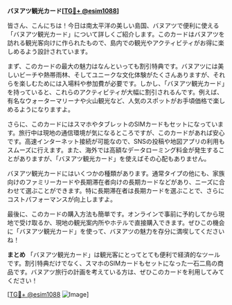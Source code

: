 **バヌアツ観光カード[[TG💪+ @esim1088](https://t.me/s/esim1088)]**

皆さん、こんにちは！今日は南太平洋の美しい島国、バヌアツで便利に使える「バヌアツ観光カード」について詳しくご紹介します。このカードはバヌアツを訪れる観光客向けに作られたもので、島内での観光やアクティビティがお得に楽しめるよう設計されています。

まず、このカードの最大の魅力はなんといっても割引特典です。バヌアツには美しいビーチや熱帯雨林、そしてユニークな文化体験がたくさんありますが、それらを楽しむためには入場料や参加費が必要です。しかし、「バヌアツ観光カード」を持っていると、これらのアクティビティが大幅に割引されるんです。例えば、有名なウォーターマリーナや火山観光など、人気のスポットがお手頃価格で楽しめるようになりますよ。

さらに、このカードにはスマホやタブレットのSIMカードもセットになっています。旅行中は現地の通信環境が気になるところですが、このカードがあれば安心です。高速インターネット接続が可能なので、SNSの投稿や地図アプリの利用もスムーズに行えます。また、海外では高額なデータローミング料金が発生することがありますが、「バヌアツ観光カード」を使えばその心配もありません。

バヌアツ観光カードにはいくつかの種類があります。通常タイプの他にも、家族向けのファミリーカードや長期滞在者向けの長期カードなどがあり、ニーズに合わせて選ぶことができます。特に長期滞在者は長期カードを選ぶことで、さらにコストパフォーマンスが向上しますよ。

最後に、このカードの購入方法も簡単です。オンラインで事前に予約してから現地で受け取るか、現地の観光案内所やホテルで直接購入できます。ぜひこの機会に「バヌアツ観光カード」を使って、バヌアツの魅力を存分に満喫してくださいね！

**まとめ**
「バヌアツ観光カード」は観光客にとってとても便利で経済的なツールです。割引特典だけでなく、スマホのSIMカードもセットになった一石二鳥の商品です。バヌアツ旅行の計画を考えている方は、ぜひこのカードを利用してみてください！

[[TG💪+ @esim1088](https://t.me/s/esim1088) ![Image](https://i.postimg.cc/Y0z9fWf4/image.png)]